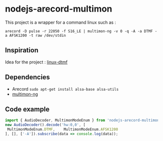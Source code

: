 # nodejs-arecord-multimon  
  
This project is a wrapper for a command linux such as :   
  
`arecord -D pulse -r 22050 -f S16_LE | multimon-ng -v 0 -q -A -a DTMF -a AFSK1200 -t raw /dev/stdin`  
  
## Inspiration  
  
Idea for the project : [linux-dtmf](https://github.com/lailune/linux-dtmf)  
  
## Dependencies  
* Arecord `sudo apt-get install alsa-base alsa-utils`  
* [multimon-ng](https://github.com/EliasOenal/multimon-ng)  
  
## Code example  
  
```typescript  
import { AudioDecoder, MultimonModeEnum } from 'nodejs-arecord-multimon';  
new AudioDecoder().decode('hw:0,0', [  
 MultimonModeEnum.DTMF,    MultimonModeEnum.AFSK1200  
], [], ['-A']).subscribe(data => console.log(data));  
```
